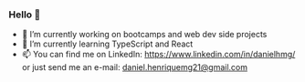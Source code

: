 ### Hello 👋


- 🔭 I’m currently working on bootcamps and web dev side projects
- 🌱 I’m currently learning TypeScript and React
- 📫 You can find me on LinkedIn: https://www.linkedin.com/in/danielhmg/ or just send me an e-mail: daniel.henriquemg21@gmail.com
